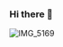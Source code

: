 ### Hi there 👋

<!--
**nikhilzac95/nikhilzac95** is a ✨ _special_ ✨ repository because its `README.md` (this file) appears on your GitHub profile.

Here are some ideas to get you started:

- 🔭 I’m currently working on ...
- 🌱 I’m currently learning ...
- 👯 I’m looking to collaborate on ...
- 🤔 I’m looking for help with ...
- 💬 Ask me about ...
- 📫 How to reach me: ...
- 😄 Pronouns: ...
- ⚡ Fun fact: ...
-->

![IMG_5169](https://github.com/nikhilzac95/nikhilzac95/assets/14846728/e4e3d1e4-d98c-4469-a230-e7227d7617c5)
